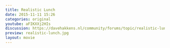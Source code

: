 ```yaml
---
title: Realistic Lunch
date: 2015-11-11 15:26
categories: original
youtube: aFIKXXj2HIs
discussion: https://davehakkens.nl/community/forums/topic/realistic-lunch/
preview: realistic-lunch.jpg
layout: movie
---
```

